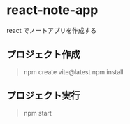 # react-note-app

react でノートアプリを作成する

## プロジェクト作成

> npm create vite@latest
> npm install

## プロジェクト実行

> npm start

